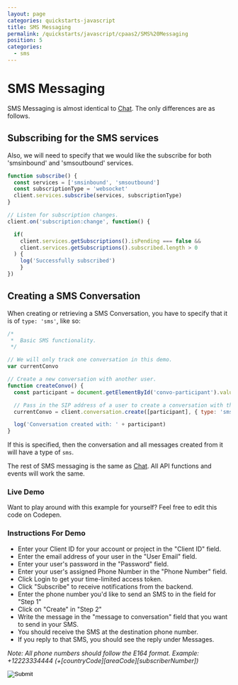 ```yaml
---
layout: page
categories: quickstarts-javascript
title: SMS Messaging
permalink: /quickstarts/javascript/cpaas2/SMS%20Messaging
position: 5
categories:
  - sms
---
```


# SMS Messaging

SMS Messaging is almost identical to [Chat](Chat). The only differences are as follows.

## Subscribing for the SMS services

Also, we will need to specify that we would like the subscribe for both 'smsinbound' and 'smsoutbound' services.

```javascript
function subscribe() {
  const services = ['smsinbound', 'smsoutbound']
  const subscriptionType = 'websocket'
  client.services.subscribe(services, subscriptionType)
}

// Listen for subscription changes.
client.on('subscription:change', function() {

  if(
    client.services.getSubscriptions().isPending === false && 
    client.services.getSubscriptions().subscribed.length > 0
  ) {
    log('Successfully subscribed')
    }
})
```

## Creating a SMS Conversation

When creating or retrieving a SMS Conversation, you have to specify that it is of `type: 'sms'`, like so:

```javascript
/*
 *  Basic SMS functionality.
 */

// We will only track one conversation in this demo.
var currentConvo

// Create a new conversation with another user.
function createConvo() {
  const participant = document.getElementById('convo-participant').value

  // Pass in the SIP address of a user to create a conversation with them.
  currentConvo = client.conversation.create([participant], { type: 'sms' })

  log('Conversation created with: ' + participant)
}
```

If this is specified, then the conversation and all messages created from it will have a type of `sms`.

The rest of SMS messaging is the same as [Chat](Chat). All API functions and events will work the same.

### Live Demo

Want to play around with this example for yourself? Feel free to edit this code on Codepen.

### Instructions For Demo
* Enter your Client ID for your account or project in the "Client ID" field.
* Enter the email address of your user in the "User Email" field.
* Enter your user's password in the "Password" field.
* Enter your user's assigned Phone Number in the "Phone Number" field.
* Click Login to get your time-limited access token.
* Click "Subscribe" to receive notifications from the backend.
* Enter the phone number you'd like to send an SMS to in the field for "Step 1"
* Click on "Create" in "Step 2"
* Write the message in the "message to conversation" field that you want to send in your SMS.
* You should receive the SMS at the destination phone number.
* If you reply to that SMS, you should see the reply under Messages.

*Note: All phone numbers should follow the E164 format. Example: +12223334444 (+[countryCode][areaCode][subscriberNumber])*



<form action="https://codepen.io/pen/define" method="POST" target="_blank" class="codepen-form"><input type="hidden" name="data" value=' {&quot;js&quot;:&quot;/**\n * Javascript SDK Basic SMS Demo\n */\n\nfunction subscribe() {\n  const services = [&apos;smsinbound&apos;, &apos;smsoutbound&apos;]\n  const subscriptionType = &apos;websocket&apos;\n  client.services.subscribe(services, subscriptionType)\n}\n\n// Listen for subscription changes.\nclient.on(&apos;subscription:change&apos;, function() {\n\n  if(\n    client.services.getSubscriptions().isPending === false && \n    client.services.getSubscriptions().subscribed.length > 0\n  ) {\n    log(&apos;Successfully subscribed&apos;)\n    }\n})\n\n/*\n *  Basic SMS functionality.\n */\n\n// We will only track one conversation in this demo.\nvar currentConvo\n\n// Create a new conversation with another user.\nfunction createConvo() {\n  const participant = document.getElementById(&apos;convo-participant&apos;).value\n\n  // Pass in the SIP address of a user to create a conversation with them.\n  currentConvo = client.conversation.create([participant], { type: &apos;sms&apos; })\n\n  log(&apos;Conversation created with: &apos; + participant)\n}\n\n/**\n * Creates a form body from an dictionary\n */\nconst cpaasAuthUrl = &apos;https://$KANDYFQDN$/cpaas/auth/v1/token&apos;\n\nfunction createFormBody(paramsObject) {\n  const keyValuePairs = Object.entries(paramsObject).map(\n    ([key, value]) => encodeURIComponent(key) + &apos;=&apos; + encodeURIComponent(value)\n  )\n  return keyValuePairs.join(&apos;&&apos;)\n}\n/**\n * Gets the tokens necessary for authentication to $KANDY$\n */\nasync function getTokens({ clientId, username, password }) {\n  const formBody = createFormBody({\n    client_id: clientId,\n    username,\n    password,\n    grant_type: &apos;password&apos;,\n    scope: &apos;openid&apos;\n  })\n  // POST a request to create a new authentication access token.\n  const fetchResult = await fetch(cpaasAuthUrl, {\n    method: &apos;POST&apos;,\n    headers: {\n      &apos;Content-Type&apos;: &apos;application/x-www-form-urlencoded&apos;\n    },\n    body: formBody\n  })\n  // Parse the result of the fetch as a JSON format.\n  const data = await fetchResult.json()\n  return { accessToken: data.access_token, idToken: data.id_token }\n}\nasync function login() {\n  const smsFrom = document.getElementById(&apos;sms-number-from&apos;).value\n  const clientId = document.getElementById(&apos;clientId&apos;).value\n  const userEmail = document.getElementById(&apos;userEmail&apos;).value\n  const password = document.getElementById(&apos;password&apos;).value\n  try {\n    client.updateConfig({messaging: { smsFrom }})\n    const tokens = await getTokens({ clientId, username: userEmail, password })\n    client.setTokens(tokens)\n    log(&apos;Successfully logged in as &apos; + userEmail)\n  } catch (error) {\n    log(&apos;Error: Failed to get authentication tokens. Error: &apos; + error)\n  }\n}\n\nconst client = Kandy.create({\n  subscription: {\n    expires: 3600\n  },\n  // Required: Server connection configs.\n  authentication: {\n    server: {\n      base: &apos;$KANDYFQDN$&apos;\n    },\n    clientCorrelator: &apos;sampleCorrelator&apos;\n  }\n})\n\n// Utility function for appending messages to the message div.\nfunction log(message) {\n  // Wrap message in textNode to guarantee that it is a string\n  // https://stackoverflow.com/questions/476821/is-a-dom-text-node-guaranteed-to-not-be-interpreted-as-html\n  const textNode = document.createTextNode(message)\n  const divContainer = document.createElement(&apos;div&apos;)\n  divContainer.appendChild(textNode)\n  document.getElementById(&apos;messages&apos;).appendChild(divContainer)\n}\n\n// Create and send a message to the current conversation.\nfunction sendMessage() {\n  if (!currentConvo) {\n    log(&apos;No current conversation to send message to.&apos;)\n    return\n  }\n\n  var text = document.getElementById(&apos;message-text&apos;).value\n\n  // Create the message object, passing in the text for the message.\n  var message = currentConvo.createMessage(text)\n\n  // Send the message!\n  message.send()\n}\n\n/*\n * Listen for new messages sent or received.\n * This event occurs when a new message is added to a conversation.\n */\nclient.on(&apos;messages:change&apos;, function(convo) {\n  const destination = convo.destination[0]\n  log(&apos;New message in conversation with &apos; + destination)\n\n  if (!currentConvo && [&apos;im&apos;, &apos;chat&apos;, &apos;sms&apos;].includes(convo.type)) {\n    currentConvo = client.conversation.get(destination, { type: convo.type })\n  }\n\n  // If the message is in the current conversation, render it.\n  if (currentConvo.destination[0] === destination) {\n    renderLatestMessage(client.conversation.get(currentConvo.destination, { type: convo.type }))\n  }\n})\n\n// Display the latest message in the provided conversation.\nfunction renderLatestMessage(convo) {\n  // Retrieve the latest message from the conversation.\n  var messages = convo.getMessages()\n  var message = messages[messages.length - 1]\n\n  // Construct the text of the message.\n  var text = message.sender + &apos;: &apos; + message.parts[0].text\n\n  // Display the message.\n  var convoDiv = document.getElementById(&apos;convo-messages&apos;)\n  convoDiv.innerHTML += &apos;<div>&apos; + text + &apos;</div>&apos;\n}\n\n/*\n * Listen for a change in the list of conversations.\n * In our case, it will occur when we receive a message from a user that\n * we do not have a conversation created with.\n */\nclient.on(&apos;conversations:change&apos;, function(convos) {\n  log(&apos;New conversation&apos;)\n\n  // If we don&apos;t have a current conversation, assign the new one and render it.\n  if (!currentConvo && convos.length !== 0) {\n    currentConvo = client.conversation.get(convos[0].destination, { type: convos[0].type })\n    renderLatestMessage(currentConvo)\n  }\n})\n\n&quot;,&quot;html&quot;:&quot;<fieldset>\n    <legend>Authenticate using your account information</legend>\n    Client ID: <input type=&apos;text&apos; id=&apos;clientId&apos;/>\n    User Email: <input type=&apos;text&apos; id=&apos;userEmail&apos;/>\n    Password: <input type=&apos;password&apos; id=&apos;password&apos;/>\n    Phone Number: <input type=&apos;text&apos; id=&apos;sms-number-from&apos; />\n    <input type=&apos;button&apos; value=&apos;Login&apos; onclick=&apos;login();&apos; />\n</fieldset>\n<fieldset>\n  <legend>Subscribe to Chat Service on Websocket Channel</legend>\n  <input type=&apos;button&apos; value=&apos;subscribe&apos; onclick=&apos;subscribe();&apos; />\n</fieldset>\n\n<fieldset>\n  <legend>Conversations</legend>\n\n  Step 1: Enter their phone number in E164 format:\n  <input type=&apos;text&apos; id=&apos;convo-participant&apos; />\n  <br/>\n  <sub><i>example:</i></sub>\n  <br/>\n  <sub><i>Phone Number: +12223334444 (+[countryCode][areaCode][subscriberNumber])</i></sub>\n\n  <br/><br/>\n\n  Step 2: Create!\n  <input type=&apos;button&apos; value=&apos;Create&apos; onclick=&apos;createConvo();&apos; />\n  <br/><hr>\n\n  <input type=&apos;button&apos; value=&apos;Send&apos; onclick=&apos;sendMessage();&apos; />\n  message to conversation:\n  <input type=&apos;text&apos; placeholder=&apos;Test message&apos; id=&apos;message-text&apos; />\n\n</fieldset>\n\n<fieldset>\n  <legend>Messages</legend>\n  <div id=&apos;convo-messages&apos;></div>\n</fieldset>\n\n<div id=\&quot;messages\&quot;> </div>\n\n&quot;,&quot;css&quot;:&quot;&quot;,&quot;title&quot;:&quot;Javascript SDK Basic SMS Demo&quot;,&quot;editors&quot;:&quot;101&quot;,&quot;js_external&quot;:&quot;https://raw.githubusercontent.com/Kandy-IO/kandy-cpaas-js-sdk/53425/dist/kandy.cpaas2.js&quot;} '><input type="image" src="../../../assets/resources/TryItOn-CodePen.png"></form>